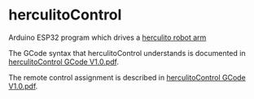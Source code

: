 # herculitoControl
 Arduino ESP32 program which drives a
 [herculito robot arm](https://www.thingiverse.com/thing:6422152)
 
The GCode syntax that herculitoControl understands is documented in [herculitoControl GCode V1.0.pdf](https://github.com/refob/herculitoControl/blob/main/doc/herculitoControl%20GCode%20V1.0.pdf).

The remote control assignment is described in [herculitoControl GCode V1.0.pdf](https://github.com/refob/herculitoControl/blob/main/doc/Sony%20Dualshock%204%20controller%20help.pdf).
